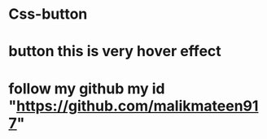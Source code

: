 # Css-button
# button this is very hover effect
# follow my github my id "https://github.com/malikmateen917"
